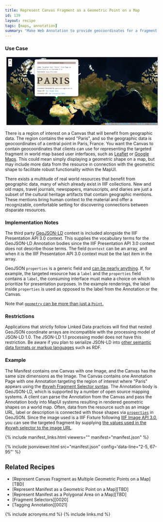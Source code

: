```yaml
---
title: Represent Canvas Fragment as a Geometric Point on a Map
id: 139
layout: recipe
tags: [maps, annotation]
summary: "Make Web Annotation to provide geocoordinates for a fragment of a IIIF Presentation API 3.0 Canvas."
---
```


### Use Case 
<img style="max-height: 450px" src="./images/leaflet_example.png" />

There is a region of interest on a Canvas that will benefit from geographic data. The region contains the word "Paris", and so the geographic data is geocoordinates of a central point in Paris, France. You want the Canvas to contain geocoordinates that clients can use for representing the targeted fragment in world map based user interfaces, such as [Leaflet](https://leafletjs.com/examples/geojson/) or [Google Maps](https://developers.google.com/maps/documentation/javascript/importing_data). This could mean simply displaying a geometric shape on a map, but may include more data from the resource in connection with the geometric shape to facilitate robust functionality within the MapUI.

There exists a multitude of real world resources that benefit from geographic data, many of which already exist in IIIF collections. New and old maps, travel journals, newspapers, manuscripts, and diaries are just a subset of the cultural heritage artifacts that contain geographic mentions. These mentions bring human context to the material and offer a recognizable, comfortable setting for discovering connections between disparate resources.

### Implementation Notes
The third party [GeoJSON-LD](https://geojson.org/geojson-ld/) context is included alongside the IIIF Presentation API 3.0 context. This supplies the vocabulary terms for the GeoJSON-LD Annotation bodies since the IIIF Presentation API 3.0 context does not describe those terms. The field `@context` can be an array, and when it is the IIIF Presentation API 3.0 context must be the last item in the array. 

GeoJSON `properties` is a generic field and [can be nearly anything](https://tools.ietf.org/html/rfc7946#section-3.2). If, for example, the targeted resource has a `label` and the `properties` field contains a `label`, the consuming interface must make a choice on which to prioritize for presentation purposes.  In the example renderings, the label inside `properties` is used as opposed to the label from the Annotation or the Canvas.  

Note that [`geometry` can be more than just a `Point`.](https://tools.ietf.org/html/rfc7946#section-3.1)

### Restrictions
Applications that strictly follow Linked Data practices will find that nested GeoJSON coordinate arrays are incompatible with the processing model of JSON-LD 1.0. The JSON-LD 1.1 processing model does not have this restriction. Be aware if you plan to serialize JSON-LD into [other semantic data formats or markup languages](https://www.w3.org/TR/json-ld11/#relationship-to-other-linked-data-formats) such as RDF.  

### Example
The Manifest contains one Canvas with one Image, and the Canvas has the same size dimensions as the Image. The Canvas contains one Annotation Page with one Annotation targeting the region of interest where "Paris" appears using the [#xywh Fragment Selector syntax](https://www.w3.org/TR/annotation-model/#fragment-selector). The Annotation body is GeoJSON-LD, which is supported by a number of open source mapping systems. A client can parse the Annotation from the Canvas and pass the Annotation body into MapUI systems resulting in rendered geometric shapes on a world map. Often, data from the resource such as an image URL, label or description is connected with those shapes via [`properties`](https://tools.ietf.org/html/rfc7946#section-3.2) in GeoJSON. Since the image used is a IIIF Fixture following [IIIF Image API 3.0](https://iiif.io/api/image/3.0/), you can see the targeted fragment by supplying [the values used in the #xywh selector to the image URL](https://iiif.io/api/image/3.0/example/reference/59d09e6773341f28ea166e9f3c1e674f-gallica_ark_12148_bpt6k1526005v_f20/1300,3370,250,100/max/0/default.jpg).  

{% include manifest_links.html viewers="" manifest="manifest.json" %}

{% include jsonviewer.html src="manifest.json" config='data-line="2-5, 67-95"' %}

## Related Recipes
* [Represent Canvas Fragment as Multiple Geometric Points on a Map][TBD]
* [Represent Manifest as a Geometric Point on a Map][TBD]
* [Represent Manifest as a Polygonal Area on a Map][TBD]
* [Fragment Selectors][0020]
* [Tagging Annotation][0021]

{% include acronyms.md %}
{% include links.md %}

<script type="text/javascript">
	alert("HELLO!")
</script>
